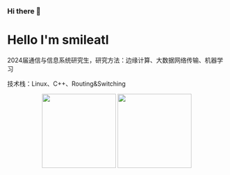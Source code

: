 ### Hi there 👋

<!--
**smileatl/smileatl** is a ✨ _special_ ✨ repository because its `README.md` (this file) appears on your GitHub profile.

Here are some ideas to get you started:

- 🔭 I’m currently working on ...
- 🌱 I’m currently learning ...
- 👯 I’m looking to collaborate on ...
- 🤔 I’m looking for help with ...
- 💬 Ask me about ...
- 📫 How to reach me: ...
- 😄 Pronouns: ...
- ⚡ Fun fact: ...
-->

# Hello I'm smileatl
2024届通信与信息系统研究生，研究方法：边缘计算、大数据网络传输、机器学习  

技术栈：Linux、C++、Routing&Switching

<div align="center">
<span>  </span>
<img height="170px" src="https://github-readme-stats.vercel.app/api?username=smileatl" /><span>  </span><img height="170px" src="https://github-readme-stats.vercel.app/api/top-langs/?username=smileatl&layout=compact&langs_count=8" />
<span>  </span>
</div>
